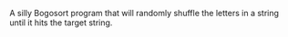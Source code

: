A silly Bogosort program that will randomly shuffle the letters in a string until it hits the target string.